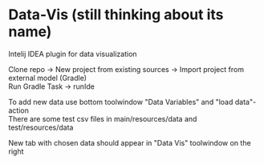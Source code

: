 # Data-Vis (still thinking about its name)
Intelij IDEA plugin for data visualization

Clone repo -> New project from existing sources -> Import project from external model (Gradle)  
Run Gradle Task -> runIde

To add new data use bottom toolwindow "Data Variables" and "load data"-action  
There are some test csv files in main/resources/data and test/resources/data

New tab with chosen data should appear in "Data Vis" toolwindow on the right

